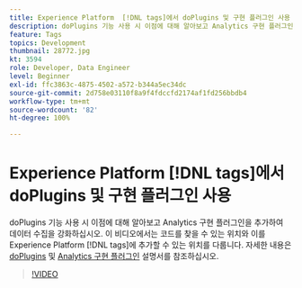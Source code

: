 ```yaml
---
title: Experience Platform  [!DNL tags]에서 doPlugins 및 구현 플러그인 사용
description: doPlugins 기능 사용 시 이점에 대해 알아보고 Analytics 구현 플러그인을 추가하여 데이터 수집을 강화하십시오.
feature: Tags
topics: Development
thumbnail: 28772.jpg
kt: 3594
role: Developer, Data Engineer
level: Beginner
exl-id: ffc3863c-4875-4502-a572-b344a5ec34dc
source-git-commit: 2d758e03110f8a9f4fdccfd2174af1fd256bbdb4
workflow-type: tm+mt
source-wordcount: '82'
ht-degree: 100%

---
```


# Experience Platform [!DNL tags]에서 doPlugins 및 구현 플러그인 사용

doPlugins 기능 사용 시 이점에 대해 알아보고 Analytics 구현 플러그인을 추가하여 데이터 수집을 강화하십시오. 이 비디오에서는 코드를 찾을 수 있는 위치와 이를 Experience Platform [!DNL tags]에 추가할 수 있는 위치를 다룹니다. 자세한 내용은 [doPlugins](https://experienceleague.adobe.com/docs/analytics/implementation/vars/functions/doplugins.html?lang=ko) 및 [Analytics 구현 플러그인](https://experienceleague.adobe.com/docs/analytics/implementation/vars/plugins/impl-plugins.html?lang=ko) 설명서를 참조하십시오.

>[!VIDEO](https://video.tv.adobe.com/v/3428861/?quality=12&learn=on&captions=kor)
